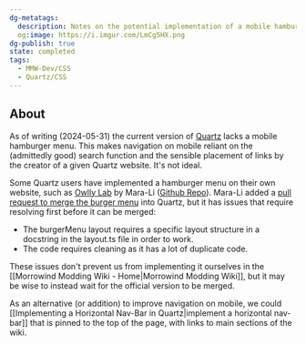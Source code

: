 ```yaml
---
dg-metatags:
  description: Notes on the potential implementation of a mobile hamburger menu for the Morrowind Modding Wiki
  og:image: https://i.imgur.com/LmCg5HX.png
dg-publish: true
state: completed
tags:
  - MMW-Dev/CSS
  - Quartz/CSS
---
```

## About

As of writing (2024-05-31) the current version of [Quartz](https://github.com/jackyzha0/quartz) lacks a mobile hamburger menu. This makes navigation on mobile reliant on the (admittedly good) search function and the sensible placement of links by the creator of a given Quartz website. It's not ideal.

Some Quartz users have implemented a hamburger menu on their own website, such as [Owlly Lab](https://www.mara-li.fr/) by Mara-Li ([Github Repo](https://github.com/Mara-Li/owlly-lab)). Mara-Li added a [pull request to merge the burger menu](https://github.com/jackyzha0/quartz/pull/754) into Quartz, but it has issues that require resolving first before it can be merged:
- The burgerMenu layout requires a specific layout structure in a docstring in the layout.ts file in order to work.
- The code requires cleaning as it has a lot of duplicate code.

These issues don't prevent us from implementing it ourselves in the [[Morrowind Modding Wiki - Home|Morrowind Modding Wiki]], but it may be wise to instead wait for the official version to be merged.

As an alternative (or addition) to improve navigation on mobile, we could [[Implementing a Horizontal Nav-Bar in Quartz|implement a horizontal nav-bar]] that is pinned to the top of the page, with links to main sections of the wiki.